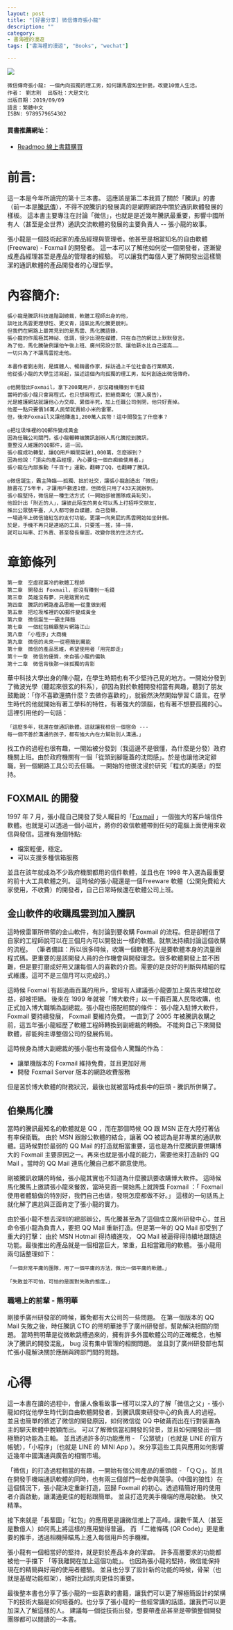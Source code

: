 ```yaml
---
layout: post
title: "[好書分享] 微信傳奇張小龍"
description: ""
category: 
- 書海裡的漫遊
tags: ["書海裡的漫遊", "Books", "wechat"]

---
```


<div><a href="http://moo.im/a/59fPRY" title="微信傳奇張小龍"><img src="https://cdn.readmoo.com/cover/ea/b9i9ncb_210x315.jpg?v=0"></a></div>



```
微信傳奇張小龍: 一個內向孤獨的理工男，如何讓馬雲如坐針氈，改變10億人生活。
作者： 劉志則  出版社：大是文化 
出版日期：2019/09/09 
語言：繁體中文 
ISBN: 9789579654302 
```

#### 買書推薦網址：

- [Readmoo 線上書籍購買](http://moo.im/a/59fPRY)

# 前言:

這一本是今年所讀完的第十三本書。 這應該是第二本我買了關於「騰訊」的書（前一本是[騰訊傳](https://www.evanlin.com/reading-tencent/)），不得不說騰訊的發展真的是網際網路中關於通訊軟體發展的樣板。 這本書主要專注在討論「微信」，也就是是近幾年騰訊最重要，影響中國所有人（甚至是全世界）通訊交流軟體的發展的主要負責人 -- 張小龍的故事。  

張小龍是一個技術起家的產品經理與管理者。他甚至是相當知名的自由軟體 (Freeware) - Foxmail 的開發者。 這一本可以了解他如何從一個開發者，逐漸變成產品經理甚至是產品的管理者的經驗。 可以讓我們每個人更了解開發出這樣簡潔的通訊軟體的產品開發者的心理哲學。

# 內容簡介:

```
張小龍是騰訊科技進階副總裁，軟體工程師出身的他，
談吐比馬雲更理想性、更文青，語氣比馬化騰更銳利。
但我們在網路上最常見到的是馬雲、馬化騰語錄，
張小龍的作風極其神祕、低調，很少出現在媒體，只在自己的網誌上默默發言。
為了他，馬化騰破例讓他午後上班、廣州另設分部、讓他薪水比自己還高……
一切只為了不讓馬雲挖走他。

本書作者劉志則，是媒體人、暢銷書作家，採訪過上千位社會各行業精英，
他從張小龍的大學生活寫起，描述這個內向孤獨的理工男，如何創造出微信傳奇。

◎他開發出Foxmail，拿下200萬用戶，卻沒藉機賺到半毛錢
當時的張小龍只會寫程式，也只想寫程式，拒絕商業化（置入廣告），
光是維護網站就讓他心力交瘁、累個半死，加上任職公司倒閉，他只好賣掉。
他差一點只要價16萬人民幣就賣給小米的雷軍。
但，後來Foxmail又讓他賺進1,200萬人民幣！這中間發生了什麼事？

◎把垃圾堆裡的QQ郵件變成黃金
因為任職公司關門，張小龍輾轉被騰訊創辦人馬化騰挖到騰訊，
重整沒人維護的QQ郵件，這一回，
張小龍成功轉型，讓QQ用戶瞬間突破1,000萬，怎麼辦到？
因為他說：「頂尖的產品經理，內心要住一個白痴級使用者。」
張小龍在內部推動「千百十」運動，翻轉了QQ，也翻轉了騰訊。

◎微信誕生，霸主降臨——孤獨、拙於社交，讓張小龍創造出「微信」
臉書花了5年半，才讓用戶數達1億，但微信只用了433天就辦到。
張小龍堅持，微信是一種生活方式（一開始卻被團隊成員恥笑）。
他設計出「附近的人」，讓彼此陌生的男女可以馬上打招呼交朋友，
推出公眾號平臺，人人都可做自媒體，自己發聲。
一場過年上微信搶紅包的支付功能，更讓一向臭屁的馬雲開始如坐針氈。
於是，手機不再只是連絡的工具，只要搖一搖，掃一掃，
就可以叫車、訂外賣、甚至發長輩圖，改變你我的生活方式。
```

# 章節條列	

```
第一章　空虛寂寞冷的軟體工程師
第二章　開發出 Foxmail，卻沒有賺到一毛錢
第三章　英雄沒有夢，只是踏實的走
第四章　騰訊的網路產品思維──從重做到輕
第五章　把垃圾堆裡的QQ郵件變成黃金
第六章　微信誕生──霸主降臨
第七章　一個紅包稱霸整片網路江山
第八章　「小程序」大商機
第九章　微信的未來──從極簡到萬能
第十章　微信的產品思維，希望使用者「用完即走」
第十一章　微信的優質，來自張小龍的偏執
第十二章　微信背後那一抹孤獨的背影
```
華中科技大學出身的陳小龍，在學生時期也有不少堅持己見的地方。一開始分發到了微波光學（聽起來很玄的科系），卻因為對於軟體開發相當有興趣，聽到了朋友鼓勵說：「你不喜歡還搞什麼？去做你喜歡的」，就毅然決然開始學習Ｃ語言。在學生時代的他就開始有著工學科的特性，有著強大的頭腦，也有著不想要孤獨的心。這裡引用他的一句話：
```
「這麼多年，我還在做通訊軟體。這就讓我相信一個宿命 --- 
每一個不善於溝通的孩子，都有強大內在力幫助別人溝通。」
```

找工作的過程也很有趣，一開始被分發到（我這邊不是很懂，為什麼是分發）政府機關上班。由於政府機關有一個「從頭到腳籠蓋的沈悶感」。於是也讓他決定辭職，到一個網路工具公司去任職。 一開始的他很沈浸於研究「程式的美感」的堅持。

## FOXMAIL 的開發

1997 年 7 月，張小龍自己開發了受人矚目的「[Foxmail](https://zh.wikipedia.org/zh-tw/Foxmail) 」一個強大的客戶端信件軟體。也就是可以透過一個小磁片，將你的收信軟體帶到任何的電腦上面使用來收信與發信。這裡有幾個特點:

- 檔案輕便，穩定。
- 可以支援多種信箱服務

並且在該年就成為不少政府機關都用的信件軟體，並且也在 1998 年入選為最重要的前十大工具軟體之列。 這時候的張小龍還是一個Freeware 軟體（公開免費給大家使用，不收費）的開發者，自己日常時候還在軟體公司上班。

## 金山軟件的收購風雲到加入騰訊

這時候雷軍所帶領的金山軟件，有討論到要收購 Foxmail 的流程。但是卻輕信了自家的工程師說可以在三個月內可以開發出一樣的軟體。就無法持續討論這個收購的流程。 （筆者備註：所以很多時候，收購一個軟體不光是要軟體本身的流量跟程式碼。更重要的是該開發人員的合作機會與開發理念。很多軟體開發上並不困難，但是要打磨成好用又讓每個人的喜歡的介面。需要的是良好的判斷與精細的程式維護。這可不是三個月可以完成的。）

這時候 Foxmail 有超過兩百萬的用戶，曾經有人建議張小龍要加上廣告來增加收益，卻被拒絕。 後來在 1999 年就被「博大軟件」以一千兩百萬人民幣收購，也正式加入博大職稱為副總裁。張小龍也搭配相關的條件： 張小龍入駐博大軟件，Foxmail 要持續發展， Foxmail 要維持免費。 一直到了 2005 年被騰訊收購之前，這五年張小龍經歷了軟體工程師轉換到副總裁的轉換。 不能夠自己下來開發軟體，卻能夠主導整個公司的發展佈局。

這時候身為博大副總裁的張小龍也有幾個令人驚豔的作為：

- 讓單機版本的 Foxmail 維持免費，並且更加好用
- 開發 Foxmail Server 版本的網路收費服務

但是苦於博大軟體的財務狀況，最後也就被當時成長中的巨頭 - 騰訊所併購了。

## 伯樂馬化騰

當時的騰訊最知名的軟體就是 QQ ，而在那個時候 QQ 跟 MSN 正在大陸打著佔有率保衛戰。 由於 MSN 跟辦公軟體的結合，讓著 QQ 被認為是非專業的通訊軟體。這時候對於最弱的 QQ Mail 的打造就相當重要，這也是為什麼騰訊要併購博大的 Foxmail 主要原因之一。再來也就是張小龍的能力，需要他來打造新的 QQ Mail 。當時的 QQ Mail 連馬化騰自己都不願意使用。 

剛被騰訊收購的時候，張小龍其實也不知道為什麼騰訊要收購博大軟件。 這時候馬化騰馬上邀請張小龍來餐敘，當時見面一開始馬上就誇獎 Foxmail ：「 Foxmail 使用者體驗做的特別好，我們自己也做，發現怎麼都做不好。」 這樣的一句話馬上就化解了尷尬與正面肯定了張小龍的實力。

由於張小龍不想去深圳的總部辦公，馬化騰甚至為了這個成立廣州研發中心，並且命令張小龍為負責人，要把 QQ Mail 重新打造。但是第一年的 QQ Mail 卻受到了重大的打擊： 由於 MSN Hotmail 得持續進攻， QQ Mail  被逼得得持續地跟隨追功能。最後推出的產品就是一個相當巨大，笨重，且相當難用的軟體。 張小龍用兩句話整理如下：

```
「一個非常平庸的團隊，用了一個平庸的方法，做出一個平庸的軟體。」

「失敗並不可怕，可怕的是面對失敗的態度。」
```

### 職場上的前輩 - 熊明華

剛接手廣州研發部的時候，難免都有大公司的一些問題。 在第一個版本的 QQ Mail 失敗之後，時任騰訊 CTO 的熊明華接手了廣州研發部，幫助解決相關的問題。 當時熊明華是從微軟跳槽過來的，擁有許多外國軟體公司的正確概念，也解決了騰訊的開發混亂， bug 沒有集中管理的相關問題。 並且到了廣州研發部也幫忙張小龍解決關於應酬與跨部門間的問題。

# 心得

這一本書在讀的過程中，會讓人像看故事一樣可以深入的了解「微信之父」- 張小龍如何從他學生時代到自由軟體開發者，到騰訊廣東研發中心的負責人的過程。 並且也簡單的敘述了微信的開發原因，如何微信從 QQ 中破繭而出在行對裝置為主的聊天軟體中脫穎而出。 可以了解微信當初開發的背景，並且如何開發出一個極簡的功能為主軸。 並且透過許多的功能應用 - 「公眾號」（也就是 LINE 的官方帳號），「小程序」（也就是 LINE 的 MINI App ）。來分享這些工具與應用如何影響近幾年中國溝通與廣告的相關市場。

「微信」的打造過程相當的有趣，一開始有個公司產品的重頭戲 - 「ＱＱ」。並且在開發手機端通訊軟體的同時，也有兩三個部門一起參與競爭。（中國的狼性）在這個情況下，張小龍決定重新打造，回歸 Foxmail 的初心。透過精簡好用的使用者介面啟動，讓溝通更佳的輕鬆跟簡單。 並且打造完美手機端的應用啟動。 快又精準。

接下來就是「長輩圖」「紅包」的應用更是讓微信推上了高峰。讓數千萬人（甚至是數億人）如何馬上將這樣的應用變得普遍。 而 「二維條碼 (QR Code)」更是重要的推手，透過相機掃瞄馬上進入每個用戶的手機裡。

張小龍有一個相當好的堅持，就是對於產品本身的潔癖。 許多高層要求的功能都被他一手擋下 「等我離開在加上這個功能」。 也因為張小龍的堅持，微信能保持現在的精簡與好用的使用者體驗。 並且也分享了設計新的功能的時候，骨架（也就是基礎功能框架），絕對比起肌肉更佳的重要。 

最後整本書也分享了張小龍的一些喜歡的書籍，讓我們可以更了解極簡設計的架構下的技術大腦是如何培養的。也分享了張小龍的一些經常講的話語。讓我們可以更加深入了解這樣的人。 建議每一個從技術出發，想要帶產品甚至是帶領整個開發團隊都可以閱讀的一本書。

